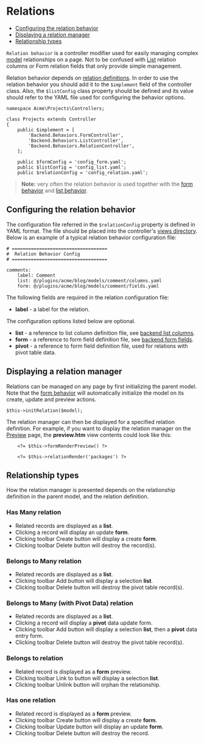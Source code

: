 # Relations

- [Configuring the relation behavior](#configuring-relation)
- [Displaying a relation manager](#relation-display)
- [Relationship types](#relationship-types)

`Relation behavior` is a controller modifier used for easily managing complex [model](../database/model) relationships on a page. Not to be confused with [List](lists#column-types) relation columns or Form relation fields that only provide simple management. 

Relation behavior depends on [relation definitions](#relation-definitions). In order to use the relation behavior you should add it to the `$implement` field of the controller class. Also, the `$listConfig` class property should be defined and its value should refer to the YAML file used for configuring the behavior options.

    namespace Acme\Projects\Controllers;

    class Projects extends Controller
    {
        public $implement = [
            'Backend.Behaviors.FormController',
            'Backend.Behaviors.ListController',
            'Backend.Behaviors.RelationController',
        ];

        public $formConfig = 'config_form.yaml';
        public $listConfig = 'config_list.yaml';
        public $relationConfig = 'config_relation.yaml';

> **Note:** very often the relation behavior is used together with the [form behavior](form) and [list behavior](list).

<a name="configuring-relation" class="anchor" href="#configuring-relation"></a>
## Configuring the relation behavior

The configuration file referred in the `$relationConfig` property is defined in YAML format. The file should be placed into the controller's [views directory](controllers-views-ajax/#introduction). Below is an example of a typical relation behavior configuration file:

    # ===================================
    #  Relation Behavior Config
    # ===================================

    comments:
        label: Comment
        list: @/plugins/acme/blog/models/comment/columns.yaml
        form: @/plugins/acme/blog/models/comment/fields.yaml

The following fields are required in the relation configuration file:

* **label** - a label for the relation.

The configuration options listed below are optional. 

* **list** - a reference to list column definition file, see [backend list columns](lists#list-columns).
* **form** - a reference to form field definition file, see [backend form fields](forms#form-fields).
* **pivot** - a reference to form field definition file, used for relations with pivot table data.

<a name="relation-display" class="anchor" href="#relation-display"></a>
## Displaying a relation manager

Relations can be managed on any page by first initializing the parent model. Note that the [form behavior](forms) will automatically initialize the model on its create, update and preview actions.

    $this->initRelation($model);

The relation manager can then be displayed for a specified relation definition. For example, if you want to display the relation manager on the [Preview](forms#form-preview-view) page, the **preview.htm** view contents could look like this:

        <?= $this->formRenderPreview() ?>

        <?= $this->relationRender('packages') ?>

<a name="relationship-types" class="anchor" href="#relationship-types"></a>
## Relationship types

How the relation manager is presented depends on the relationship definition in the parent model, and the relation definition.

<a name="has-many" class="anchor" href="#has-many"></a>
### Has Many relation

* Related records are displayed as a **list**.
* Clicking a record will display an update **form**.
* Clicking toolbar Create button will display a create **form**.
* Clicking toolbar Delete button will destroy the record(s).

<a name="belongs-to-many" class="anchor" href="#belongs-to-many"></a>
### Belongs to Many relation

* Related records are displayed as a **list**.
* Clicking toolbar Add button will display a selection **list**.
* Clicking toolbar Delete button will destroy the pivot table record(s).

<a name="belongs-to-many-pivot" class="anchor" href="#belongs-to-many-pivot"></a>
### Belongs to Many (with Pivot Data) relation

* Related records are displayed as a **list**.
* Clicking a record will display a **pivot** data update form.
* Clicking toolbar Add button will display a selection **list**, then a **pivot** data entry form.
* Clicking toolbar Delete button will destroy the pivot table record(s).

<a name="belongs-to" class="anchor" href="#belongs-to"></a>
### Belongs to relation

* Related record is displayed as a **form** preview.
* Clicking toolbar Link to button will display a selection **list**.
* Clicking toolbar Unlink button will orphan the relationship.

<a name="has-one" class="anchor" href="#has-one"></a>
### Has one relation

* Related record is displayed as a **form** preview.
* Clicking toolbar Create button will display a create **form**.
* Clicking toolbar Update button will display an update **form**.
* Clicking toolbar Delete button will destroy the record.